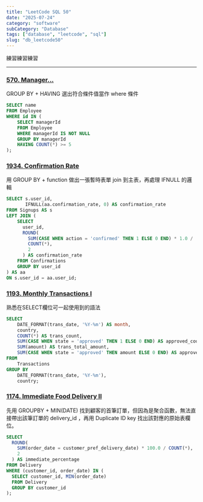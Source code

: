 ```yaml
---
title: "LeetCode SQL 50"
date: "2025-07-24"
category: "software"
subCategory: "Database"
tags: ["database", "leetcode", "sql"]
slug: "db_leetcode50"
---
```

練習練習練習

---

### [570. Manager...](https://leetcode.com/problems/managers-with-at-least-5-direct-reports/description/?envType=study-plan-v2&envId=top-sql-50)

GROUP BY + HAVING 選出符合條件值當作 where 條件

```sql
SELECT name
FROM Employee
WHERE id IN (
    SELECT managerId
    FROM Employee
    WHERE managerId IS NOT NULL
    GROUP BY managerId
    HAVING COUNT(*) >= 5
);
```

### [1934. Confirmation Rate](https://leetcode.com/problems/confirmation-rate/description/?envType=study-plan-v2&envId=top-sql-50)

用 GROUP BY + function 做出一張暫時表單 join 到主表，再處理 IFNULL 的邏輯

```sql
SELECT s.user_id, 
       IFNULL(aa.confirmation_rate, 0) AS confirmation_rate
FROM Signups AS s
LEFT JOIN (
    SELECT
      user_id,
      ROUND(
        SUM(CASE WHEN action = 'confirmed' THEN 1 ELSE 0 END) * 1.0 /
        COUNT(*),
        2
      ) AS confirmation_rate
    FROM Confirmations
    GROUP BY user_id
) AS aa
ON s.user_id = aa.user_id;
```

### [1193. Monthly Transactions I](https://leetcode.com/problems/monthly-transactions-i/description/?envType=study-plan-v2&envId=top-sql-50)

熟悉在SELECT欄位可一起使用到的語法

```sql
SELECT 
    DATE_FORMAT(trans_date, '%Y-%m') AS month,
    country,
    COUNT(*) AS trans_count,
    SUM(CASE WHEN state = 'approved' THEN 1 ELSE 0 END) AS approved_count,
    SUM(amount) AS trans_total_amount,
    SUM(CASE WHEN state = 'approved' THEN amount ELSE 0 END) AS approved_total_amount
FROM 
    Transactions
GROUP BY 
    DATE_FORMAT(trans_date, '%Y-%m'),
    country;
```

### [1174. Immediate Food Delivery II](https://leetcode.com/problems/immediate-food-delivery-ii/?envType=study-plan-v2&envId=top-sql-50)

先用 GROUPBY + MIN(DATE) 找到顧客的首筆訂單，但因為是聚合函數，無法直接帶出該筆訂單的 delivery_id ，再用 Duplicate ID key 找出該對應的原始表欄位。

```sql
SELECT
  ROUND(
    SUM(order_date = customer_pref_delivery_date) * 100.0 / COUNT(*),
    2
  ) AS immediate_percentage
FROM Delivery
WHERE (customer_id, order_date) IN (
  SELECT customer_id, MIN(order_date)
  FROM Delivery
  GROUP BY customer_id
);
```
